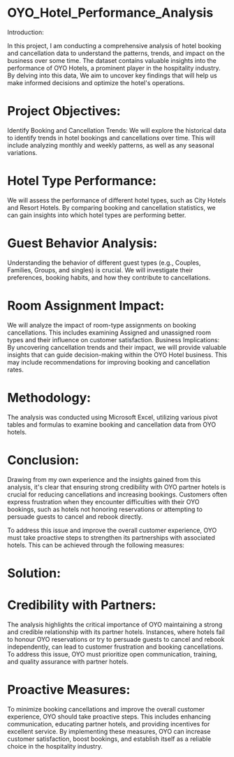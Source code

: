 # OYO_Hotel_Performance_Analysis

Introduction:


In this project, I am conducting a comprehensive analysis of hotel booking and cancellation data to understand 
the patterns, trends, and impact on the business over some time. The dataset contains valuable insights 
into the performance of OYO Hotels, a prominent player in the hospitality industry. By delving into this data, 
We aim to uncover key findings that will help us make informed decisions and optimize the hotel's operations.


# Project Objectives:

Identify Booking and Cancellation Trends: We will explore the historical data to identify trends in hotel bookings and cancellations over time.
This will include analyzing monthly and weekly patterns, as well as any seasonal variations.

# Hotel Type Performance:


We will assess the performance of different hotel types, such as City Hotels and Resort Hotels. 
By comparing booking and cancellation statistics, we can gain insights into which hotel types are performing better.


# Guest Behavior Analysis: 

Understanding the behavior of different guest types (e.g., Couples, Families, Groups, and singles) is crucial. 
We will investigate their preferences, booking habits, and how they contribute to cancellations.


# Room Assignment Impact:

We will analyze the impact of room-type assignments on booking cancellations. 
This includes examining Assigned and unassigned room types and their influence on customer satisfaction.
Business Implications: By uncovering cancellation trends and their impact, we will provide valuable insights that can guide decision-making within the OYO Hotel business.
This may include recommendations for improving booking and cancellation rates.

# Methodology:

The analysis was conducted using Microsoft Excel, utilizing various pivot tables and formulas to examine booking and cancellation data from OYO hotels.



# Conclusion:


Drawing from my own experience and the insights gained from this analysis, it's clear that ensuring strong credibility 
with OYO partner hotels is crucial for reducing cancellations and increasing bookings. Customers often express frustration 
when they encounter difficulties with their OYO bookings, such as hotels not honoring reservations or attempting to persuade guests to cancel and rebook directly.

To address this issue and improve the overall customer experience, OYO must take proactive steps to strengthen its partnerships with associated hotels. 
This can be achieved through the following measures:


# Solution:


 # Credibility with Partners:

  
The analysis highlights the critical importance of OYO maintaining a strong and credible relationship with its partner hotels.
Instances, where hotels fail to honour OYO reservations or try to persuade guests to cancel and rebook independently, can lead to customer frustration and booking cancellations.
To address this issue, OYO must prioritize open communication, training, and quality assurance with partner hotels.

# Proactive Measures:

To minimize booking cancellations and improve the overall customer experience, OYO should take proactive steps.
This includes enhancing communication, educating partner hotels, and providing incentives for excellent service.
By implementing these measures, OYO can increase customer satisfaction, boost bookings, and establish itself as a reliable choice in the hospitality industry.
